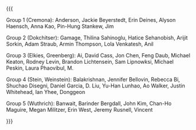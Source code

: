 {{{

Group 1 (Cremona):
   Anderson, Jackie
   Beyerstedt, Erin
   Deines, Alyson
   Haensch, Anna
   Kao, Pin-Hung
   Stankew, Jim

Group 2 (Dokchitser):
   Gamage, Thilina
   Sahinoglu, Hatice
   Sehanobish, Arijit
   Sorkin, Adam
   Straub, Armin
   Thompson, Lola
   Venkatesh, Anil

Group 3 (Elkies, Greenberg):
   Ai, David
   Cass, Jon
   Chen, Feng
   Daub, Michael
   Keaton, Rodney
   Levin, Brandon
   Lichtensein, Sam
   Lipnowksi, Michael
   Peskin, Laura
   Phaovibul, M.


Group 4 (Stein, Weinstein):
   Balakrishnan, Jennifer
   Bellovin, Rebecca
   Bi, Shuchao
   Disegni, Daniel
   Garcia, D.
   Liu, Yu-Han
   Lunhao, Ao
   Walker, Justin
   Whitehead, Ian
   Yhee, Donggeon


Group 5 (Wuthrich):
   Banwait, Barinder
   Bergdall, John
   Kim, Chan-Ho
   Maguire, Megan
   Militzer, Erin
   West, Jeremy
   Rusnell, Vincent   

}}}
